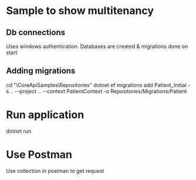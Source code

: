 # Sample to show multitenancy

## Db connections
Uses windows authentication. Databases are created & migrations done on start

## Adding migrations
cd "\CoreApiSamples\Repositories\"
dotnet ef migrations add Patient_Initial -s .. --project .. --context PatientContext -o Repositories/Migrations/Patient

# Run application
dotnet run

# Use Postman
Use collection in postman to get request
